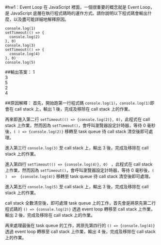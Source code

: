 #hw1：Event Loop
在 JavaScript 裡面，一個很重要的概念就是 Event Loop，是 JavaScript 底層在執行程式碼時的運作方式。請你說明以下程式碼會輸出什麼，以及盡可能詳細地解釋原因。

```
console.log(1)
setTimeout(() => {
  console.log(2)
}, 0)
console.log(3)
setTimeout(() => {
  console.log(4)
}, 0)
console.log(5)
```

##輸出答案：
1<br/>3<br/>5<br/>2<br/>4

##原因解釋：
首先，開始跑第一行程式碼 ` console.log(1) `，`console.log(1)`即會在 call stack 上，輸出 1 後，完成及移除在 call stack 上的作業。

再來即進入第二行 ` setTimeout(() => {console.log(2)}, 0) `，此程式在 call stack 上作業，然而因為 `setTimeout()`，會呼叫瀏覽器設定計時器，等待 0 毫秒後，` ( ) => {console.log(2)} ` 移轉至 task queue 待 call stack 清空後即可處理。

進入第三行 `console.log(3)` 至 call stack 上，輸出 3 後，完成及移除在 call stack 上的作業。

進入第四行 `setTimeout(() => {console.log(4)}, 0) ` ，此程式在 call stack 上作業，然而因為 `setTimeout()`，會呼叫瀏覽器設定計時器，等待 0 毫秒後，` ( )  =>  {console.log(4)} ` 移轉至 task queue 待 call stack 清空後即可處理。

進入第五行 `console.log(5)` 至 call stack 上，輸出 3 後，完成及移除在 call stack 上的作業。

call stack 全數清空後，即可處理 task queue 上的工作，首先會是將原先第二行程式碼的 `() => {console.log(2)}` 透過 event loop 轉移至 call stack 上作業，輸出 2 後，完成及移除在 call stack 上的作業。

再來處理最後在 task queue 的工作，將原先第四行的 `() => {console.log(4)}` 透過 event loop 轉移至 call stack 上作業，輸出 4 後，完成及移除在 call stack 上的作業。